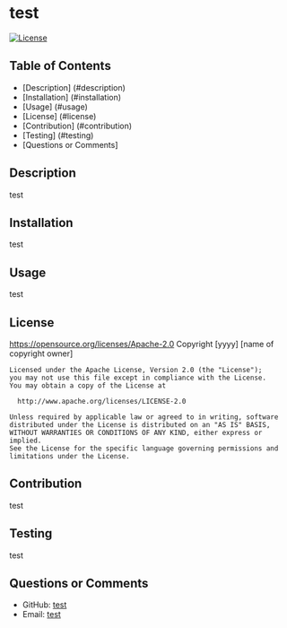 # test

  [![License](https://img.shields.io/badge/License-Apache_2.0-blue.svg)](https://opensource.org/licenses/Apache-2.0)

  ## Table of Contents
  - [Description] (#description)
  - [Installation] (#installation)
  - [Usage] (#usage)
  - [License] (#license)
  - [Contribution] (#contribution)
  - [Testing] (#testing)
  - [Questions or Comments]
  
  ## Description
  test
  ## Installation
  test
  ## Usage
  test
  ## License
  https://opensource.org/licenses/Apache-2.0
  Copyright [yyyy] [name of copyright owner]

    Licensed under the Apache License, Version 2.0 (the "License");
    you may not use this file except in compliance with the License.
    You may obtain a copy of the License at
 
      http://www.apache.org/licenses/LICENSE-2.0
 
    Unless required by applicable law or agreed to in writing, software
    distributed under the License is distributed on an "AS IS" BASIS,
    WITHOUT WARRANTIES OR CONDITIONS OF ANY KIND, either express or implied.
    See the License for the specific language governing permissions and
    limitations under the License.
  ## Contribution
  test
  ## Testing
  test
  ## Questions or Comments
  - GitHub: [test](https://github.com/test)
  - Email: [test](malto:test)
